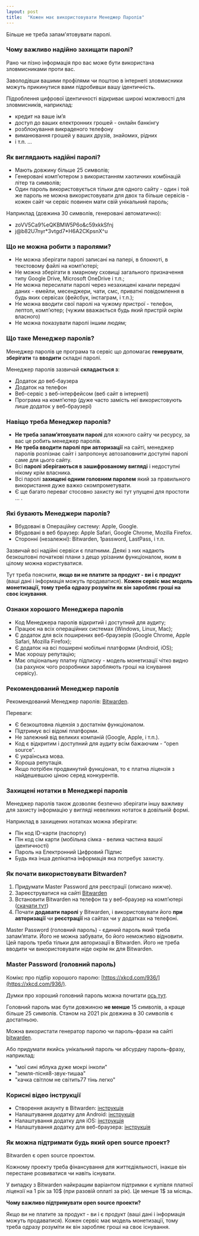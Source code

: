 ```yaml
---
layout: post
title:  "Кожен має використовувати Менеджер Паролів"
---
```


Більше не треба запам'ятовувати паролі.

### Чому важливо надійно захищати паролі?

Рано чи пізно інформація про вас може бути використана зловмисниками проти вас.

Заволодівши вашими профілями чи поштою в інтернеті зловмисники можуть прикинутися вами підробивши вашу ідентичність.

Підроблення цифрової ідентичності відкриває широкі можливості для зловмисників, наприклад:
- кредит на ваше ім’я
- доступ до ваших електронних грошей - онлайн банкінгу
- розблокування викраденого телефону
- виманювання грошей у ваших друзів, знайомих, рідних
- і т.п. …

### Як виглядають надійні паролі?

- Мають довжину більше 25 символів;
- Генеровані комп’ютером з використанням хаотичних комбінацій літер та символів;
- Один пароль використовується тільки для одного сайту - один і той же пароль не можна використовувати для двох та більше сервісів - кожен сайт чи сервіс повинен мати свій унікальний пароль;

Наприклад (довжина 30 символів, генеровані автоматично):
- zoVV5Ca9%eQKBMW5P6o&c59xkkSfnj
- j@b82U7nyr\*3vtgd7\*H6A2CKpsnX^u

### Що не можна робити з паролями?

- Не можна зберігати паролі записані на папері, в блокноті, в текстовому файлі на комп’ютері;
- Не можна зберігати в хмарному сховищі загального призначення типу Google Drive, Microsoft OneDrive і т.п.;
- Не можна пересилати паролі через незахищені канали передачі даних - емейли, месенджери, чати, смс, приватні повідомлення в будь яких сервісах (фейсбук, інстаграм, і т.п.);
- Не можна вводити свої паролі на чужому пристрої - телефон, лептоп, комп’ютер; (чужим вважається будь який пристрій окрім власного)
- Не можна показувати паролі іншим людям;

### Що таке Менеджер паролів?

Менеджер паролів це програма та сервіс що допомагає **генерувати**, **зберігати** та **вводити** складні паролі.

Менеджер паролів зазвичай **складається з**:
- Додаток до веб-баузера
- Додаток на телефон
- Веб-сервіс з веб-інтерфейсом (веб сайт в інтернеті)
- Програма на комп’ютер (дуже часто замість неї використовують лише додаток у веб-браузері)

### Навіщо треба Менеджер паролів?

- **Не треба запам’ятовувати паролі** для кожного сайту чи ресурсу, за вас це робить менеджер паролів.
- **Не треба вводити паролі при авторизації** на сайті, менеджер паролів розпізнає сайт і запропонує автозаповнити доступні паролі саме для цього сайту.
- Всі **паролі зберігаються в зашифрованому вигляді** і недоступні нікому крім власника.
- Всі паролі **захищені одним головним паролем** який за правильного використання дуже важко скомпрометувати.
- Є ще багато переваг стосовно захисту які тут упущені для простоти … .

### Які бувають Менеджери паролів?

- Вбудовані в Операційну систему: Apple, Google.
- Вбудовані в веб браузер: Apple Safari, Google Chrome, Mozilla Firefox.
- Сторонні (незалежні): Bitwarden, 1password, LastPass, і т.п.

Зазвичай всі надійні сервіси є платними. Деякі з них надають безкоштовні початкові плани з дещо урізаним функціоналом, яким в цілому можна користуватися.

Тут треба пояснити, **якщо ви не платите за продукт - ви і є продукт** (ваші дані і інформація можуть продаватися). **Кожен сервіс має модель монетизації, тому треба одразу розуміти як він заробляє гроші на своє існування**.

### Ознаки хорошого Менеджера паролів

- Код Менеджера паролів відкритий і доступний для аудиту;
- Працює на всіх операційних системах (Windows, Linux, Mac);
- Є додаток для всіх поширених веб-браузерів (Google Chrome, Apple Safari, Mozilla Firefox);
- Є додаток на всі поширені мобільні платформи (Android, iOS);
- Має хорошу репутацію;
- Має опціональну платну підписку - модель монетизації чітко видно (за рахунок чого розробники заробляють гроші на існування сервісу).

### Рекомендований Менеджер паролів

Рекомендований Менеджер паролів: [Bitwarden](https://bitwarden.com/download/).

Переваги:
- Є безкоштовна ліцензія з достатнім функціоналом.
- Підтримує всі відомі платформи.
- Не залежний від великих компаній (Google, Apple, і т.п.).
- Код є відкритим і доступний для аудиту всім бажаючим - “open source”.
- Є українська мова.
- Хороша репутація.
- Якщо потрібен продвинутий функціонал, то є платна ліцензія з найдешевшою ціною серед конкурентів.

### Захищені нотатки в Менеджері паролів

Менеджер паролів також дозволяє безпечно зберігати іншу важливу для захисту інформацію у вигляді невеликих нотаток в довільній формі.

Наприклад в захищених нотатках можна зберігати:
- Пін код ID-карти (паспорту)
- Пін код сім карти (мобільна сімка - велика частина вашої ідентичності)
- Пароль на Електронний Цифровий Підпис
- Будь яка інша делікатна інформація яка потребує захисту.

### Як почати використовувати Bitwarden?

1. Придумати Master Password для реєстрації (описано нижче).
2. Зареєструватися на сайті [Bitwarden](https://vault.bitwarden.com/#/register)
3. Встановити Bitwarden на телефон та у веб-браузер на комп’ютері ([скачати тут](https://bitwarden.com/download/))
4. Почати **додавати паролі** у Bitwarden, і використовувати його **при авторизації** чи **реєстрації** на сайтах чи у додатках на телефоні.

Master Password (головний пароль) - єдиний пароль який треба запам’ятати. Його не можна забувати, бо його неможливо відновити. 
Цей пароль треба тільки для авторизації в Bitwarden. Його не треба вводити чи використовувати ніде окрім як для Bitwarden.

### Master Password (головний пароль)

Комікс про підбір хорошого паролю: [https://xkcd.com/936/](https://xkcd.com/936/).

Думки про хороший головний пароль можна почитати [ось тут](https://www.reddit.com/r/Bitwarden/comments/eq1yb4/best_practices_for_master_password/).

Головний пароль має бути довжиною **не менше** 15 символів, а краще більше 25 символів. Станом на 2021 рік довжина в 30 символів є достатньою.

Можна використати генератор паролю чи пароль-фрази на сайті [bitwarden](https://bitwarden.com/password-generator/).

Або придумати якийсь унікальний пароль чи абсурдну пароль-фразу, наприклад:
- "мої сині яблука дуже мокрі інколи"
- "земля-пісня8-звук-тишаа"
- "качка світлом не світить77 тінь легко"

### Корисні відео інструкції

- Створення акаунту в Bitwarden: [інструкція](https://bitwarden.com/help/article/getting-started-videos/)
- Налаштування додатку для Android: [інструкція](https://bitwarden.com/help/article/getting-started-android/)
- Налаштування додатку для iOS: [інструкція](https://bitwarden.com/help/article/getting-started-ios/)
- Налаштування додатку для веб-браузера: [інструкція](https://bitwarden.com/help/article/getting-started-browserext/)

### Як можна підтримати будь який open source проект?

Bitwarden є open source проектом.

Кожному проекту треба фінансування для життєдіяльності, інакше він перестане розвиватися чи навіть існувати. 

У випадку з Bitwarden найкращим варіантом підтримки є купівля платної ліцензії на 1 рік за 10$ (при разовій оплаті за рік). Це менше 1$ за місяць.

**Чому важливо підтримувати open source проекти?**

Якщо ви не платите за продукт - ви і є продукт (ваші дані і інформація можуть продаватися). Кожен сервіс має модель монетизації, тому треба одразу розуміти як він заробляє гроші на своє існування.

